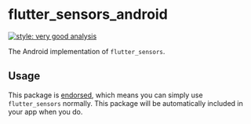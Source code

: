 # flutter_sensors_android

[![style: very good analysis][very_good_analysis_badge]][very_good_analysis_link]

The Android implementation of `flutter_sensors`.

## Usage

This package is [endorsed][endorsed_link], which means you can simply use `flutter_sensors`
normally. This package will be automatically included in your app when you do.

[endorsed_link]: https://flutter.dev/docs/development/packages-and-plugins/developing-packages#endorsed-federated-plugin
[very_good_analysis_badge]: https://img.shields.io/badge/style-very_good_analysis-B22C89.svg
[very_good_analysis_link]: https://pub.dev/packages/very_good_analysis